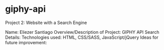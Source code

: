 # giphy-api
Project 2: Website with a Search Engine

Name: Eliezer Santiago
Overview/Description of Project: GIPHY API Search
Details: 
Technologies used: HTML, CSS/SASS, JavaScript/jQuery
Ideas for future improvement:
